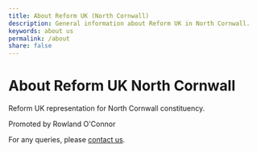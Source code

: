 ```yaml
---
title: About Reform UK (North Cornwall)
description: General information about Reform UK in North Cornwall.
keywords: about us
permalink: /about
share: false
---
```

# About Reform UK North Cornwall
Reform UK representation for North Cornwall constituency.

Promoted by Rowland O'Connor

For any queries, please [contact us](/contact).

